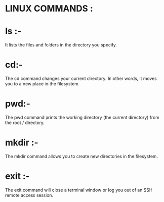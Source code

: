# LINUX COMMANDS :
# ls :-
It lists the files and folders in the directory you specify. 
# cd:-
The cd command changes your current directory. In other words, it moves you to a new place in the filesystem.
# pwd:-
The pwd command prints the working directory (the current directory) from the root / directory.
# mkdir :-
The mkdir command allows you to create new directories in the filesystem.
# exit :-
The exit command will close a terminal window or log you out of an SSH remote access session.
